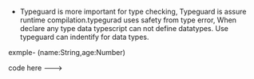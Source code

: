 * Typeguard is more important for type checking, Typeguard is assure runtime compilation.typegurad uses safety from type error, When declare any type data typescript can not define datatypes. Use typeguard can indentify for data types.

 exmple- (name:String,age:Number)

code here --->
